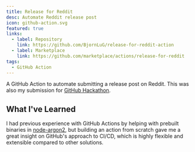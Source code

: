 ```yaml
---
title: Release for Reddit
desc: Automate Reddit release post
icon: github-action.svg
featured: true
links:
  - label: Repository
    link: https://github.com/BjornLuG/release-for-reddit-action
  - label: Marketplace
    link: https://github.com/marketplace/actions/release-for-reddit
tags:
  - GitHub Action
---
```


A GitHub Action to automate submitting a release post on Reddit. This was also my submission for [GitHub Hackathon](https://githubhackathon.com/).

<!-- endexcerpt -->

## What I've Learned

I had previous experience with GitHub Actions by helping with prebuilt binaries in [node-argon2](https://github.com/ranisalt/node-argon2/pull/242), but building an action from scratch gave me a great insight on GitHub's approach to CI/CD, which is highly flexible and extensible compared to other solutions.
